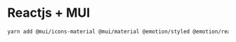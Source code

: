 # Reactjs + MUI 

```bash
yarn add @mui/icons-material @mui/material @emotion/styled @emotion/react

